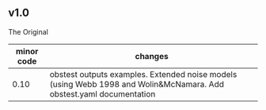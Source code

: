 ## v1.0

The Original

minor code | changes
---------- | -------
0.10       | obstest outputs examples.  Extended noise models (using Webb 1998 and Wolin&McNamara.  Add obstest.yaml documentation

